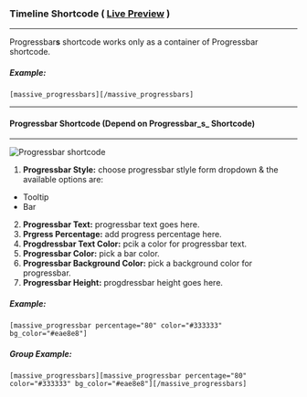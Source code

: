 ### Timeline Shortcode ( [Live Preview](http://massivedemo.lab.themebucket.net/shortcodes/progress-bar/) )
---

Progressbar**s** shortcode works only as a container of Progressbar shortcode.

##### Example:
```
[massive_progressbars][/massive_progressbars]
```
---
#### Progressbar Shortcode (Depend on Progressbar_s_ Shortcode)
---

![Progressbar shortcode](http://i.imgur.com/nyBaAdY.png)

1. **Progressbar Style:** choose progressbar stlyle form dropdown & the available options are:
  * Tooltip
  * Bar
2. **Progressbar Text:** progressbar text goes here.
3. **Prgress Percentage:** add progress percentage here.
4. **Progdressbar Text Color:** pcik a color for progressbar text.
5. **Progressbar Color:** pick a bar color.
6. **Progressbar Background Color:** pick a background color for progressbar.
7. **Progressbar Height:** progdressbar height goes here.


##### Example:
```
[massive_progressbar percentage="80" color="#333333" bg_color="#eae8e8"]
```

##### Group Example:
```
[massive_progressbars][massive_progressbar percentage="80" color="#333333" bg_color="#eae8e8"][/massive_progressbars]
```
